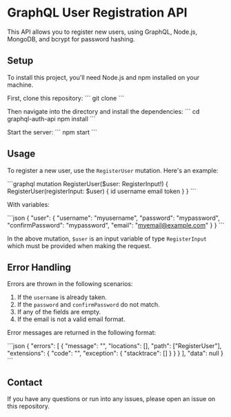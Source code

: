 # GraphQL User Registration API

This API allows you to register new users, using GraphQL, Node.js, MongoDB, and bcrypt for password hashing.

## Setup

To install this project, you'll need Node.js and npm installed on your machine.

First, clone this repository:
\`\`\`
git clone <repo-url>
\`\`\`

Then navigate into the directory and install the dependencies:
\`\`\`
cd graphql-auth-api
npm install
\`\`\`

Start the server:
\`\`\`
npm start
\`\`\`

## Usage

To register a new user, use the `RegisterUser` mutation. Here's an example:

\`\`\`graphql
mutation RegisterUser($user: RegisterInput!) {
  RegisterUser(registerInput: $user) {
    id
    username
    email
    token
  }
}
\`\`\`

With variables:

\`\`\`json
{
  "user": {
    "username": "myusername",
    "password": "mypassword",
    "confirmPassword": "mypassword",
    "email": "myemail@example.com"
  }
}
\`\`\`

In the above mutation, `$user` is an input variable of type `RegisterInput` which must be provided when making the request.

## Error Handling

Errors are thrown in the following scenarios:

1. If the `username` is already taken.
2. If the `password` and `confirmPassword` do not match.
3. If any of the fields are empty.
4. If the email is not a valid email format.

Error messages are returned in the following format:

\`\`\`json
{
  "errors": [
    {
      "message": "<Error Message>",
      "locations": [<Location Data>],
      "path": ["RegisterUser"],
      "extensions": {
        "code": "<Error Code>",
        "exception": {
          "stacktrace": [<Stacktrace Data>]
        }
      }
    }
  ],
  "data": null
}
\`\`\`

## Contact

If you have any questions or run into any issues, please open an issue on this repository.
